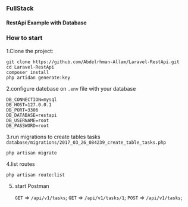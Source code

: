 <h3>FullStack</h3>
<h4>RestApi Example with Database</h4>

### How to start 
1.Clone the project:

    git clone https://github.com/Abdelrhman-Allam/Laravel-RestApi.git
    cd Laravel-RestApi
    composer install 
    php artidan generate:key
    
2.configure datebase on `.env` file with your database 

    DB_CONNECTION=mysql
    DB_HOST=127.0.0.1
    DB_PORT=3306
    DB_DATABASE=restapi
    DB_USERNAME=root
    DB_PASSWORD=root
    
    
3.run migrations to create tables tasks `database/migrations/2017_03_26_084239_create_table_tasks.php`

    php artisan migrate
   
4.list routes
   
    php artisan route:list

5. start Postman 

    `GET` => `/api/v1/tasks`;
    `GET` => `/api/v1/tasks/1`;
    `POST` => `/api/v1/tasks`;
